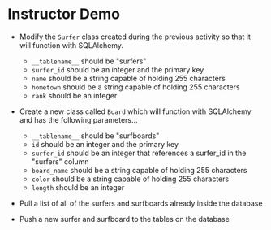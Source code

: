 # Instructor Demo
* Modify the `Surfer` class created during the previous activity so that it will function with SQLAlchemy.

  * `__tablename__` should be "surfers"
  * `surfer_id` should be an integer and the primary key
  * `name` should be a string capable of holding 255 characters
  * `hometown` should be a string capable of holding 255 characters
  * `rank` should be an integer

* Create a new class called `Board` which will function with SQLAlchemy and has the following parameters...

  * `__tablename__` should be "surfboards"
  * `id` should be an integer and the primary key
  * `surfer_id` should be an integer that references a surfer_id in the "surfers" column
  * `board_name` should be a string capable of holding 255 characters
  * `color` should be a string capable of holding 255 characters
  * `length` should be an integer

* Pull a list of all of the surfers and surfboards already inside the database

* Push a new surfer and surfboard to the tables on the database
